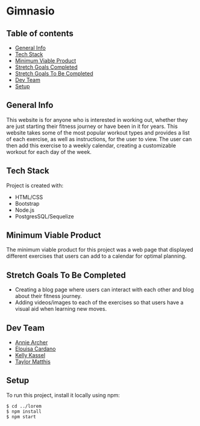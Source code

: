 # Gimnasio
## Table of contents
* [General Info](#general-info)
* [Tech Stack](#tech-stack)
* [Minimum Viable Product](#minimum-viable-product)
* [Stretch Goals Completed](#stretch-goals-completed)
* [Stretch Goals To Be Completed](#stretch-goals-to-be-completed)
* [Dev Team](#dev-team)
* [Setup](#setup)

## General Info
This website is for anyone who is interested in working out, whether they are just starting their fitness journey or have been in it for years. This website takes some of the most popular workout types and provides a list of each exercise, as well as instructions, for the user to view. The user can then add this exercise to a weekly calendar, creating a customizable workout for each day of the week.
	
## Tech Stack
Project is created with:
* HTML/CSS
* Bootstrap
* Node.js
* PostgresSQL/Sequelize


## Minimum Viable Product
The minimum viable product for this project was a web page that displayed different exercises that users can add to a calendar for optimal planning.

## Stretch Goals To Be Completed
* Creating a blog page where users can interact with each other and blog about their fitness journey.
* Adding videos/images to each of the exercises so that users have a visual aid when learning new moves.


## Dev Team
* [Annie Archer](https://github.com/anniearcher123)
* [Elouisa Cardano](https://github.com/ejcGH)
* [Kelly Kassel](https://github.com/klhkassel)
* [Taylor Matthis](https://github.com/Tayjanee)
	
## Setup
To run this project, install it locally using npm:

```
$ cd ../lorem
$ npm install
$ npm start

```
